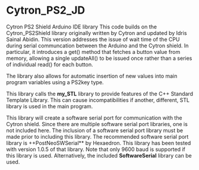 # Cytron_PS2_JD
Cytron PS2 Shield Arduino IDE library
This code builds on the Cytron_PS2Shield library originally written by Cytron and updated by Idris Sainal Abidin. This version addresses the issue of wait time of the CPU during serial communcation between the Arduino and the Cytron shield. In particular, it introduces a get() method that fetches a button value from memory, allowing a single updateAll() to be issued once rather than a series of individual read() for each button.

The library also allows for automatic insertion of new values into main program variables using a PS2key type.

This library calls the **my_STL** library to provide features of the C++ Standard Template Library. This can cause incompatibilities if another, different, STL library is used in the main program.

This library will create a software serial port for communication with the Cytron shield. Since there are multiple software serial port libraries, one is not included here. The inclusion of a software serial port library must be made prior to including this library. The recommended software serial port library is ++PostNeoSWSerial** by Hexaedron. This library has been tested with version 1.0.5 of that library. Note that only 9600 baud is supported if this library is used. Alternatively, the included **SoftwareSerial** library can be used.  
